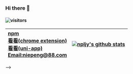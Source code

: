 ### Hi there 👋
#### ![visitors](https://visitor-badge.glitch.me/badge?page_id=npljy.npljy)
|[npm](https://www.npmjs.com/~niepeng?utm_source=xuehuayu.cn)<br>[看看(chrome extension)](https://chrome.google.com/webstore/detail/%E7%9C%8B%E7%9C%8B/pegiockicjmdnkjbnppeeakeogdkegac?hl=zh-CN&authuser=0)<br>[看看(uni-app)](https://laonongmin.online/)<br>[Email:niepeng@88.com](mailto:niepeng@88.com)|[![npljy's github stats](https://github-readme-stats.vercel.app/api?username=npljy)](https://github.com/npljy)|
|:--|--|

-->
<style>
.markdown-body p, .markdown-body .links,  {display: flex;}
</style>
